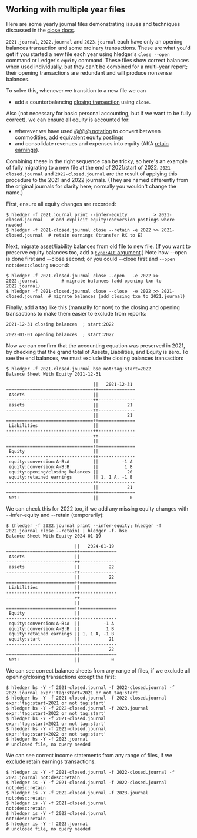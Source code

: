 ## Working with multiple year files

Here are some yearly journal files demonstrating issues and techniques
discussed in the [close docs](https://hledger.org/dev/hledger.html).

`2021.journal`, `2022.journal` and `2023.journal` each have
only an opening balances transaction and some ordinary transactions. 
These are what you'd get if you started a new file each year
using hledger's `close --open` command or Ledger's `equity` command.
These files show correct balances when used individually, but they can't be combined for a multi-year report;
their opening transactions are redundant and will produce nonsense balances.

To solve this, whenever we transition to a new file we can

- add a counterbalancing [closing transaction](https://hledger.org/hledger.html#close) using `close`.

Also (not necessary for basic personal accounting, but if we want to be fully correct), we can ensure all equity is accounted for:

- wherever we have used [@/@@ notation](https://hledger.org/hledger.html#costs) to convert between commodities, 
  add [equivalent equity postings](https://hledger.org/hledger.html#equity-conversion-postings)
- and consolidate revenues and expenses into equity (AKA [retain earnings](https://hledger.org/hledger.html#close)).

Combining these in the right sequence can be tricky, so here's an example of fully migrating to a new file at the end of 2021/start of 2022.
`2021-closed.journal` and `2022-closed.journal` are the result of applying this procedure to the 2021 and 2022 journals.
(They are named differently from the original journals for clarity here; normally you wouldn't change the name.)

First, ensure all equity changes are recorded:

```cli
$ hledger -f 2021.journal print --infer-equity          > 2021-closed.journal   # add explicit equity:conversion postings where needed
$ hledger -f 2021-closed.journal close --retain -e 2022 >> 2021-closed.journal  # retain earnings (transfer RX to E)
```

Next, migrate asset/liability balances from old file to new file.
(If you want to preserve equity balances too, add a [`type:ALE` argument](https://hledger.org/hledger.html#account-types).)
Note how --open is done first and --close second; or you could --close first and `--open not:desc:closing` second:

```cli
$ hledger -f 2021-closed.journal close --open   -e 2022 >> 2022.journal         # migrate balances (add opening txn to 2022.journal)
$ hledger -f 2021-closed.journal close --close  -e 2022 >> 2021-closed.journal  # migrate balances (add closing txn to 2021.journal)
```

Finally, add a tag like this (manually for now) to the closing and opening transactions to make them easier to exclude from reports:

```journal
2021-12-31 closing balances  ; start:2022
```
```journal
2022-01-01 opening balances  ; start:2022
```

Now we can confirm that the accounting equation was preserved in 2021,
by checking that the grand total of Assets, Liabilities, and Equity is zero.
To see the end balances, we must exclude the closing balances transaction:

```cli
$ hledger -f 2021-closed.journal bse not:tag:start=2022
Balance Sheet With Equity 2021-12-31

                                 ||   2021-12-31 
=================================++==============
 Assets                          ||              
---------------------------------++--------------
 assets                          ||           21 
---------------------------------++--------------
                                 ||           21 
=================================++==============
 Liabilities                     ||              
---------------------------------++--------------
---------------------------------++--------------
                                 ||              
=================================++==============
 Equity                          ||              
---------------------------------++--------------
 equity:conversion:A-B:A         ||         -1 A 
 equity:conversion:A-B:B         ||          1 B 
 equity:opening/closing balances ||           20 
 equity:retained earnings        || 1, 1 A, -1 B 
---------------------------------++--------------
                                 ||           21 
=================================++==============
 Net:                            ||            0 
```

We can check this for 2022 too, if we add any missing equity changes with --infer-equity and --retain (temporarily):

```cli
$ (hledger -f 2022.journal print --infer-equity; hledger -f 2022.journal close --retain) | hledger -f- bse 
Balance Sheet With Equity 2024-01-19

                          ||   2024-01-19 
==========================++==============
 Assets                   ||              
--------------------------++--------------
 assets                   ||           22 
--------------------------++--------------
                          ||           22 
==========================++==============
 Liabilities              ||              
--------------------------++--------------
--------------------------++--------------
                          ||              
==========================++==============
 Equity                   ||              
--------------------------++--------------
 equity:conversion:A-B:A  ||         -1 A 
 equity:conversion:A-B:B  ||          1 B 
 equity:retained earnings || 1, 1 A, -1 B 
 equity:start             ||           21 
--------------------------++--------------
                          ||           22 
==========================++==============
 Net:                     ||            0 
```

We can see correct balance sheets from any range of files, if we exclude all opening/closing transactions except the first:

```cli
$ hledger bs -Y -f 2021-closed.journal -f 2022-closed.journal -f 2023.journal expr:'tag:start=2021 or not tag:start'
$ hledger bs -Y -f 2021-closed.journal -f 2022-closed.journal                 expr:'tag:start=2021 or not tag:start'
$ hledger bs -Y -f 2022-closed.journal -f 2023.journal                        expr:'tag:start=2022 or not tag:start'
$ hledger bs -Y -f 2021-closed.journal                                        expr:'tag:start=2021 or not tag:start'
$ hledger bs -Y -f 2022-closed.journal                                        expr:'tag:start=2022 or not tag:start'
$ hledger bs -Y -f 2023.journal                                               # unclosed file, no query needed
```

We can see correct income statements from any range of files, if we exclude retain earnings transactions:

```cli
$ hledger is -Y -f 2021-closed.journal -f 2022-closed.journal -f 2023.journal not:desc:retain
$ hledger is -Y -f 2021-closed.journal -f 2022-closed.journal                 not:desc:retain
$ hledger is -Y -f 2022-closed.journal -f 2023.journal                        not:desc:retain
$ hledger is -Y -f 2021-closed.journal                                        not:desc:retain
$ hledger is -Y -f 2022-closed.journal                                        not:desc:retain
$ hledger is -Y -f 2023.journal                                               # unclosed file, no query needed
```

